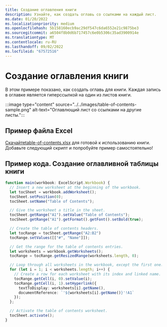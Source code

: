 ```yaml
---
title: Создание оглавления книги
description: Узнайте, как создать оглавь со ссылками на каждый лист.
ms.date: 01/20/2022
ms.localizationpriority: medium
ms.openlocfilehash: 5b158160ecb9ac29df547c6da6552e21c9875be3
ms.sourcegitcommit: a6504f8b0d6b717457c6e0b5306c35ad3900914e
ms.translationtype: MT
ms.contentlocale: ru-RU
ms.lasthandoff: 09/02/2022
ms.locfileid: "67572516"
---
```

# <a name="create-a-workbook-table-of-contents"></a>Создание оглавления книги

В этом примере показано, как создать оглавь для книги. Каждая запись в оглавке является гиперссылкой на один из листов книги.

:::image type="content" source="../../images/table-of-contents-sample.png" alt-text="Оглавлющий лист со ссылками на другие листы.":::

## <a name="sample-excel-file"></a>Пример файла Excel

[ Скачайтеtable-of-contents.xlsx](table-of-contents.xlsx) для готовой к использованию книги. Добавьте следующий скрипт и попробуйте пример самостоятельно!

## <a name="sample-code-create-a-workbook-table-of-contents"></a>Пример кода. Создание оглавливной таблицы книги

```TypeScript
function main(workbook: ExcelScript.Workbook) {
  // Insert a new worksheet at the beginning of the workbook.
  let tocSheet = workbook.addWorksheet();
  tocSheet.setPosition(0);
  tocSheet.setName("Table of Contents");

  // Give the worksheet a title in the sheet.
  tocSheet.getRange("A1").setValue("Table of Contents");
  tocSheet.getRange("A1").getFormat().getFont().setBold(true);

  // Create the table of contents headers.
  let tocRange = tocSheet.getRange("A2:B2")
  tocRange.setValues([["#", "Name"]]);

  // Get the range for the table of contents entries.
  let worksheets = workbook.getWorksheets();
  tocRange = tocRange.getResizedRange(worksheets.length, 0);

  // Loop through all worksheets in the workbook, except the first one.
  for (let i = 1; i < worksheets.length; i++) {
    // Create a row for each worksheet with its index and linked name.
    tocRange.getCell(i, 0).setValue(i);
    tocRange.getCell(i, 1).setHyperlink({
      textToDisplay: worksheets[i].getName(),
      documentReference: `'${worksheets[i].getName()}'!A1`
    });
  };

  // Activate the table of contents worksheet.
  tocSheet.activate();
}
```
